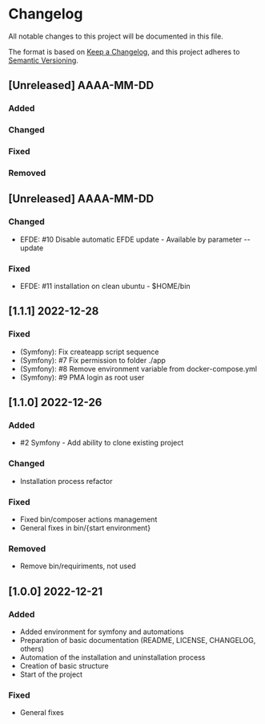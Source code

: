 # Changelog

All notable changes to this project will be documented in this file.

The format is based on [Keep a Changelog](https://keepachangelog.com/en/1.1.1/),
and this project adheres to [Semantic Versioning](https://semver.org/spec/v2.0.0.html).
## [Unreleased] AAAA-MM-DD
### Added
### Changed
### Fixed 
### Removed


## [Unreleased] AAAA-MM-DD
### Changed
- EFDE: #10 Disable automatic EFDE update - Available by parameter --update
### Fixed 
- EFDE: #11 installation on clean ubuntu - $HOME/bin

## [1.1.1] 2022-12-28
### Fixed 
- (Symfony): Fix createapp script sequence
- (Symfony): #7 Fix permission to folder ./app
- (Symfony): #8 Remove environment variable from docker-compose.yml
- (Symfony): #9 PMA login as root user

## [1.1.0] 2022-12-26
### Added
- #2 Symfony - Add ability to clone existing project
### Changed
- Installation process refactor
### Fixed 
- Fixed bin/composer actions management
- General fixes in bin/{start environment}
### Removed
- Remove bin/requiriments, not used

## [1.0.0] 2022-12-21

### Added 
- Added environment for symfony and automations
- Preparation of basic documentation (README, LICENSE, CHANGELOG, others)
- Automation of the installation and uninstallation process
- Creation of basic structure
- Start of the project

### Fixed
- General fixes
